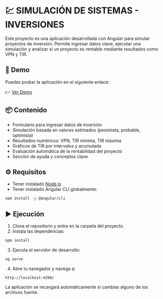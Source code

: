 # 💹 SIMULACIÓN DE SISTEMAS - INVERSIONES

Este proyecto es una aplicación desarrollada con Angular para simular proyectos de inversión. Permite ingresar datos clave, ejecutar una simulación y analizar si un proyecto es rentable mediante resultados como VPN y TIR.

## 🚀 Demo

Puedes probar la aplicación en el siguiente enlace:

👉 [Ver Demo](https://tsimulacionsistemas-hosting.web.app/home/admin/simulaciones)  

## 📦 Contenido

- Formulario para ingresar datos de inversión
- Simulación basada en valores estimados (pesimista, probable, optimista)
- Resultados numéricos: VPN, TIR mínima, TIR máxima
- Gráficos de TIR por intervalos y acumulada
- Evaluación automática de la rentabilidad del proyecto
- Sección de ayuda y conceptos clave

## ⚙️ Requisitos

- Tener instalado [Node.js](https://nodejs.org/)
- Tener instalado Angular CLI globalmente:

```bash
npm install -g @angular/cli
```

## ▶️ Ejecución

1. Clona el repositorio y entra en la carpeta del proyecto.
2. Instala las dependencias:

```bash
npm install
```

3. Ejecuta el servidor de desarrollo:

```bash
ng serve
```

4. Abre tu navegador y navega a:

```
http://localhost:4200/
```

La aplicación se recargará automáticamente si cambias alguno de los archivos fuente.
